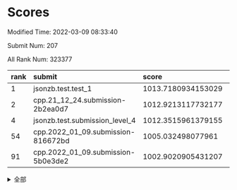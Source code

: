 # Scores

Modified Time: 2022-03-09 08:33:40

Submit Num: 207

All Rank Num: 323377

| rank |               submit               |       score        |       sigma        | pk_num |
| :--- | :--------------------------------- | :----------------- | :----------------- | :----- |
| 1    | jsonzb.test.test_1                 | 1013.7180934153029 | 0.8122017661273749 | 6251   |
| 2    | cpp.21_12_24.submission-2b2ea0d7   | 1012.9213117732177 | 0.8046415278101984 | 6247   |
| 4    | jsonzb.test.submission_level_4     | 1012.3515961379155 | 0.7879940632732101 | 6248   |
| 54   | cpp.2022_01_09.submission-816672bd | 1005.032498077961  | 0.7199399451977171 | 6252   |
| 91   | cpp.2022_01_09.submission-5b0e3de2 | 1002.9020905431207 | 0.7078291059330155 | 6249   |


<details>
<summary>全部</summary>

| rank |                 submit                 |       score        |       sigma        | pk_num |
| :--- | :------------------------------------- | :----------------- | :----------------- | :----- |
| 1    | jsonzb.test.test_1                     | 1013.7180934153029 | 0.8122017661273749 | 6251   |
| 2    | cpp.21_12_24.submission-2b2ea0d7       | 1012.9213117732177 | 0.8046415278101984 | 6247   |
| 3    | gobigger.level_3.submission_level_3_1  | 1012.4693038457568 | 0.777727823774732  | 6246   |
| 4    | jsonzb.test.submission_level_4         | 1012.3515961379155 | 0.7879940632732101 | 6248   |
| 5    | gobigger.level_3.submission_level_3_41 | 1011.4306605663184 | 0.7790607404663071 | 6253   |
| 6    | gobigger.level_3.submission_level_3_33 | 1011.3656449822035 | 0.7847687008906333 | 6252   |
| 7    | gobigger.level_3.submission_level_3_10 | 1011.3496430105287 | 0.7841074164595947 | 6242   |
| 8    | gobigger.level_3.submission_level_3_14 | 1011.2243775858584 | 0.7624818535846305 | 6249   |
| 9    | gobigger.level_3.submission_level_3_26 | 1011.0766145875754 | 0.7657571790134207 | 6246   |
| 10   | gobigger.level_3.submission_level_3_46 | 1011.0444788550857 | 0.7744570789983877 | 6246   |
| 11   | gobigger.level_3.submission_level_3_2  | 1010.9294620075958 | 0.7671412502937421 | 6248   |
| 12   | gobigger.level_3.submission_level_3_5  | 1010.9155028970991 | 0.7867987094679113 | 6250   |
| 13   | gobigger.level_3.submission_level_3_21 | 1010.8758262090583 | 0.7622961190694143 | 6245   |
| 14   | gobigger.level_3.submission_level_3_17 | 1010.8696709652554 | 0.7789528919697833 | 6251   |
| 15   | gobigger.level_3.submission_level_3_19 | 1010.6353317203036 | 0.7874609055716405 | 6244   |
| 16   | gobigger.level_3.submission_level_3_44 | 1010.5568945256788 | 0.7683889161561491 | 6244   |
| 17   | gobigger.level_3.submission_level_3_9  | 1010.5535321994793 | 0.7430664938317342 | 6249   |
| 18   | gobigger.level_3.submission_level_3_48 | 1010.5509826147318 | 0.7567911711537718 | 6247   |
| 19   | gobigger.level_3.submission_level_3_6  | 1010.5450829350633 | 0.7548792233678159 | 6248   |
| 20   | gobigger.level_3.submission_level_3_47 | 1010.3404172941969 | 0.7604706674731285 | 6248   |
| 21   | gobigger.level_3.submission_level_3_31 | 1010.3360869869879 | 0.7667814728352332 | 6251   |
| 22   | gobigger.level_3.submission_level_3_11 | 1010.1557763935481 | 0.7555169768476326 | 6249   |
| 23   | gobigger.level_3.submission_level_3_27 | 1010.0317043970038 | 0.7752252441242071 | 6254   |
| 24   | gobigger.level_3.submission_level_3_40 | 1009.9762798730438 | 0.7596321457588372 | 6247   |
| 25   | gobigger.level_3.submission_level_3_7  | 1009.9705079821341 | 0.7615637985240642 | 6249   |
| 26   | gobigger.level_3.submission_level_3_8  | 1009.952322217164  | 0.7317600712665713 | 6242   |
| 27   | gobigger.level_3.submission_level_3_49 | 1009.8304310362245 | 0.7567298319850871 | 6247   |
| 28   | gobigger.level_3.submission_level_3_39 | 1009.7361107879818 | 0.7507961645937592 | 6252   |
| 29   | gobigger.level_3.submission_level_3_37 | 1009.735427304479  | 0.769380506736038  | 6249   |
| 30   | gobigger.level_3.submission_level_3_30 | 1009.7220663678961 | 0.775785597417241  | 6250   |
| 31   | gobigger.level_3.submission_level_3_3  | 1009.6620582779838 | 0.7466618093560802 | 6250   |
| 32   | gobigger.level_3.submission_level_3_12 | 1009.6353016582926 | 0.748583569302608  | 6251   |
| 33   | gobigger.level_3.submission_level_3_45 | 1009.630594982117  | 0.772087036461741  | 6247   |
| 34   | gobigger.level_3.submission_level_3_18 | 1009.5663136507308 | 0.7729244023934017 | 6251   |
| 35   | gobigger.level_3.submission_level_3_25 | 1009.4891968260112 | 0.7446551351650114 | 6251   |
| 36   | gobigger.level_3.submission_level_3_34 | 1009.436530391427  | 0.7673910023132199 | 6245   |
| 37   | gobigger.level_3.submission_level_3_28 | 1009.3863339720745 | 0.7719270489513954 | 6250   |
| 38   | gobigger.level_3.submission_level_3_29 | 1009.3411416038828 | 0.7354156468478967 | 6250   |
| 39   | gobigger.level_3.submission_level_3_16 | 1009.2375129006499 | 0.7434434937685721 | 6248   |
| 40   | gobigger.level_3.submission_level_3_35 | 1009.2120143147598 | 0.7445859516280389 | 6247   |
| 41   | gobigger.level_3.submission_level_3_15 | 1009.2012911360487 | 0.7559816332243661 | 6250   |
| 42   | gobigger.level_3.submission_level_3_0  | 1009.1312805332975 | 0.7373151060924832 | 6252   |
| 43   | gobigger.level_3.submission_level_3_43 | 1008.9684772090217 | 0.7521606393657977 | 6247   |
| 44   | gobigger.level_3.submission_level_3_20 | 1008.9578428336093 | 0.7483690031609914 | 6251   |
| 45   | gobigger.level_3.submission_level_3_4  | 1008.8666039999632 | 0.7485385244085688 | 6252   |
| 46   | gobigger.level_3.submission_level_3_36 | 1008.8080812457561 | 0.7450365033729957 | 6242   |
| 47   | gobigger.level_3.submission_level_3_22 | 1008.6585665806408 | 0.740282598953328  | 6241   |
| 48   | gobigger.level_3.submission_level_3_24 | 1008.4598094769996 | 0.7614914720243134 | 6255   |
| 49   | gobigger.level_3.submission_level_3_42 | 1008.4581316281174 | 0.7527479211516622 | 6246   |
| 50   | gobigger.level_3.submission_level_3_23 | 1008.4375019488991 | 0.7501175789183717 | 6252   |
| 51   | gobigger.level_3.submission_level_3_32 | 1008.3538880499933 | 0.7506929443383064 | 6248   |
| 52   | gobigger.level_3.submission_level_3_13 | 1008.3143631395876 | 0.7351245289074837 | 6252   |
| 53   | gobigger.level_3.submission_level_3_38 | 1008.2670684199427 | 0.7460499209160661 | 6248   |
| 54   | cpp.2022_01_09.submission-816672bd     | 1005.032498077961  | 0.7199399451977171 | 6252   |
| 55   | gobigger.level_1.submission_level_1_4  | 1004.792552002842  | 0.7191403744399436 | 6249   |
| 56   | gobigger.level_1.submission_level_1_17 | 1004.6454575828325 | 0.7199375800083022 | 6250   |
| 57   | gobigger.level_1.submission_level_1_33 | 1004.5938395403131 | 0.7379277833315333 | 6246   |
| 58   | gobigger.level_1.submission_level_1_1  | 1004.4003189950155 | 0.7141292961408978 | 6255   |
| 59   | gobigger.level_1.submission_level_1_42 | 1004.3439813131196 | 0.7211389846525045 | 6245   |
| 60   | gobigger.level_1.submission_level_1_36 | 1004.318400451184  | 0.7302276164487994 | 6248   |
| 61   | gobigger.level_1.submission_level_1_38 | 1004.29555903581   | 0.714320099033738  | 6246   |
| 62   | gobigger.level_1.submission_level_1_0  | 1004.2945710211743 | 0.7249385262102703 | 6248   |
| 63   | gobigger.level_1.submission_level_1_18 | 1004.240892877087  | 0.7141560430900864 | 6252   |
| 64   | gobigger.level_1.submission_level_1_8  | 1004.2174535816772 | 0.7252877608163717 | 6250   |
| 65   | gobigger.level_1.submission_level_1_37 | 1004.1958499518166 | 0.7121820392934776 | 6250   |
| 66   | gobigger.level_1.submission_level_1_20 | 1003.9283337240212 | 0.7140083655946655 | 6242   |
| 67   | gobigger.level_1.submission_level_1_7  | 1003.916143065448  | 0.714310169550456  | 6250   |
| 68   | gobigger.level_1.submission_level_1_11 | 1003.9084725788754 | 0.7201983839401018 | 6249   |
| 69   | gobigger.level_1.submission_level_1_24 | 1003.8913213739113 | 0.7155451462313284 | 6245   |
| 70   | gobigger.level_1.submission_level_1_40 | 1003.8428151335845 | 0.7212913532223438 | 6248   |
| 71   | gobigger.level_1.submission_level_1_13 | 1003.7818192885089 | 0.7033189867649862 | 6247   |
| 72   | gobigger.level_1.submission_level_1_15 | 1003.7470678917105 | 0.7276028385871445 | 6248   |
| 73   | gobigger.level_1.submission_level_1_49 | 1003.7326448407524 | 0.7123159484416871 | 6250   |
| 74   | gobigger.level_1.submission_level_1_31 | 1003.7003024438843 | 0.7174377019599067 | 6245   |
| 75   | gobigger.level_1.submission_level_1_29 | 1003.5617027572555 | 0.709248180696687  | 6244   |
| 76   | gobigger.level_1.submission_level_1_23 | 1003.4847247316176 | 0.7247728499276863 | 6249   |
| 77   | gobigger.level_1.submission_level_1_10 | 1003.4738249715498 | 0.7141960314536029 | 6250   |
| 78   | gobigger.level_1.submission_level_1_3  | 1003.4615188826841 | 0.7196684509157795 | 6248   |
| 79   | gobigger.level_1.submission_level_1_39 | 1003.4460639662447 | 0.7099872324162348 | 6251   |
| 80   | gobigger.level_1.submission_level_1_2  | 1003.4392569752997 | 0.7143215446301729 | 6246   |
| 81   | gobigger.level_1.submission_level_1_47 | 1003.3055631602567 | 0.7137163795697358 | 6250   |
| 82   | gobigger.level_1.submission_level_1_34 | 1003.3021638054066 | 0.7121127798312955 | 6247   |
| 83   | gobigger.level_1.submission_level_1_44 | 1003.2939257746397 | 0.7168557105428475 | 6244   |
| 84   | gobigger.level_1.submission_level_1_5  | 1003.2885381379292 | 0.7157259908749589 | 6247   |
| 85   | gobigger.level_1.submission_level_1_19 | 1003.2218753203757 | 0.7204258736037179 | 6247   |
| 86   | gobigger.level_1.submission_level_1_16 | 1003.2068865212036 | 0.719226928829503  | 6249   |
| 87   | gobigger.level_1.submission_level_1_28 | 1003.1721210152924 | 0.7220026103477165 | 6253   |
| 88   | gobigger.level_1.submission_level_1_14 | 1003.0225961089018 | 0.719272547693995  | 6245   |
| 89   | gobigger.level_1.submission_level_1_30 | 1002.9520804933322 | 0.71946654828274   | 6248   |
| 90   | gobigger.level_1.submission_level_1_22 | 1002.9366343980242 | 0.7156220418641648 | 6245   |
| 91   | cpp.2022_01_09.submission-5b0e3de2     | 1002.9020905431207 | 0.7078291059330155 | 6249   |
| 92   | gobigger.level_1.submission_level_1_35 | 1002.883297225065  | 0.7159174802827301 | 6250   |
| 93   | gobigger.level_1.submission_level_1_6  | 1002.8536955903238 | 0.7215809708475578 | 6248   |
| 94   | gobigger.level_1.submission_level_1_43 | 1002.8391946299195 | 0.6974328987034655 | 6249   |
| 95   | gobigger.level_1.submission_level_1_25 | 1002.7152776249421 | 0.7215262646722744 | 6251   |
| 96   | gobigger.level_1.submission_level_1_45 | 1002.6935980885601 | 0.7184626322957174 | 6252   |
| 97   | gobigger.level_1.submission_level_1_32 | 1002.5658849152994 | 0.7246315564332609 | 6249   |
| 98   | gobigger.level_1.submission_level_1_46 | 1002.5609864179825 | 0.7137904727344775 | 6250   |
| 99   | gobigger.level_1.submission_level_1_9  | 1002.5233330562874 | 0.7051065113705804 | 6246   |
| 100  | gobigger.level_1.submission_level_1_21 | 1002.3668259353482 | 0.7146621007624114 | 6247   |
| 101  | gobigger.level_1.submission_level_1_12 | 1002.2172819871859 | 0.7039937110586999 | 6251   |
| 102  | gobigger.level_1.submission_level_1_41 | 1002.2090435201682 | 0.719617862250015  | 6249   |
| 103  | gobigger.level_1.submission_level_1_27 | 1002.1043385459682 | 0.7153465048497802 | 6251   |
| 104  | gobigger.level_1.submission_level_1_48 | 1002.077485930456  | 0.7001840716389256 | 6251   |
| 105  | gobigger.level_1.submission_level_1_26 | 1001.1301645507307 | 0.711582662402453  | 6249   |
| 106  | gobigger.random.submission_random_39   | 997.7913620438201  | 0.7020564076826312 | 6247   |
| 107  | gobigger.random.submission_random_7    | 997.3119154593581  | 0.7092758770618569 | 6251   |
| 108  | gobigger.random.submission_random_24   | 997.1438122911202  | 0.7061876951077297 | 6256   |
| 109  | gobigger.random.submission_random_46   | 996.9605137835399  | 0.7058561850542507 | 6245   |
| 110  | gobigger.random.submission_random_23   | 996.8357431658313  | 0.7092087284704734 | 6248   |
| 111  | gobigger.random.submission_random_28   | 996.6677885150148  | 0.7047727735311257 | 6252   |
| 112  | gobigger.random.submission_random_8    | 996.5542770728973  | 0.7095166132071471 | 6253   |
| 113  | gobigger.random.submission_random_29   | 996.5134262616384  | 0.7025750878594099 | 6248   |
| 114  | gobigger.random.submission_random_19   | 996.5045654867894  | 0.7136523253229881 | 6253   |
| 115  | gobigger.random.submission_random_49   | 996.4942224412034  | 0.7158630503874526 | 6247   |
| 116  | gobigger.random.submission_random_20   | 996.3610931696816  | 0.7114245747577846 | 6244   |
| 117  | gobigger.random.submission_random_34   | 996.3090063015151  | 0.708287131561283  | 6254   |
| 118  | gobigger.random.submission_random_12   | 996.2830460718244  | 0.7198314047587692 | 6254   |
| 119  | gobigger.random.submission_random_15   | 996.1677974746431  | 0.7084872650142358 | 6252   |
| 120  | gobigger.random.submission_random_35   | 996.1550854490191  | 0.705402539555852  | 6248   |
| 121  | gobigger.random.submission_random_47   | 996.133518740236   | 0.7077076693682784 | 6248   |
| 122  | gobigger.random.submission_random_1    | 996.1135191812455  | 0.7092301199359351 | 6249   |
| 123  | gobigger.random.submission_random_32   | 996.0798178460379  | 0.6961820563396056 | 6247   |
| 124  | gobigger.random.submission_random_22   | 996.0303997377179  | 0.7255242948884825 | 6253   |
| 125  | gobigger.random.submission_random_13   | 995.9975266812154  | 0.7033847733609054 | 6251   |
| 126  | gobigger.random.submission_random_5    | 995.9879672017971  | 0.7050531705103218 | 6251   |
| 127  | gobigger.random.submission_random_31   | 995.9719156300804  | 0.707814257267077  | 6250   |
| 128  | gobigger.random.submission_random_25   | 995.9583432226244  | 0.7175741631907062 | 6250   |
| 129  | gobigger.random.submission_random_26   | 995.9042382836103  | 0.7146420149781532 | 6247   |
| 130  | gobigger.random.submission_random_0    | 995.8945907730027  | 0.7174304481972512 | 6249   |
| 131  | gobigger.random.submission_random_17   | 995.872948163123   | 0.7118237038133878 | 6249   |
| 132  | gobigger.random.submission_random_36   | 995.8412949787931  | 0.7029546038118373 | 6252   |
| 133  | gobigger.random.submission_random_33   | 995.8398574700398  | 0.7182657728336018 | 6249   |
| 134  | gobigger.random.submission_random_42   | 995.8183018244342  | 0.7088636993482893 | 6247   |
| 135  | gobigger.random.submission_random_37   | 995.7854572390208  | 0.7091458345549403 | 6250   |
| 136  | gobigger.random.submission_random_3    | 995.774930365251   | 0.7332610701886426 | 6247   |
| 137  | gobigger.random.submission_random_30   | 995.6861925042006  | 0.710061405395002  | 6248   |
| 138  | gobigger.random.submission_random_11   | 995.680658103125   | 0.7084124356965287 | 6250   |
| 139  | gobigger.random.submission_random_40   | 995.6431455128383  | 0.7056306983393696 | 6249   |
| 140  | gobigger.random.submission_random_41   | 995.5899417558601  | 0.7047283212544726 | 6248   |
| 141  | gobigger.random.submission_random_10   | 995.5809178328528  | 0.6982611359295855 | 6250   |
| 142  | gobigger.random.submission_random_9    | 995.5694359481989  | 0.7156922302195525 | 6253   |
| 143  | gobigger.random.submission_random_14   | 995.5591649284329  | 0.7150341550954229 | 6246   |
| 144  | gobigger.random.submission_random_6    | 995.5533225662404  | 0.6991314108454695 | 6247   |
| 145  | gobigger.random.submission_random_27   | 995.487550552017   | 0.7224642696202913 | 6248   |
| 146  | gobigger.random.submission_random_21   | 995.3700184921984  | 0.7077956521319064 | 6251   |
| 147  | gobigger.random.submission_random_16   | 995.3250575529011  | 0.7213635090017105 | 6251   |
| 148  | gobigger.random.submission_random_45   | 995.1851701048453  | 0.7091177055859279 | 6248   |
| 149  | gobigger.random.submission_random_18   | 995.1083154635604  | 0.7272140519468252 | 6250   |
| 150  | gobigger.random.submission_random_2    | 995.0969591783114  | 0.6956074864158787 | 6249   |
| 151  | gobigger.random.submission_random_44   | 995.0835171518203  | 0.6962284931319528 | 6248   |
| 152  | gobigger.random.submission_random_48   | 994.9320340723317  | 0.7177430213740044 | 6250   |
| 153  | gobigger.random.submission_random_43   | 994.834849240178   | 0.7217103366137515 | 6246   |
| 154  | gobigger.random.submission_random_4    | 994.7772751085371  | 0.7341474580494272 | 6246   |
| 155  | gobigger.random.submission_random_38   | 994.5196886594207  | 0.7079612252359312 | 6248   |
| 156  | gobigger.level_2.submission_level_2_7  | 994.4378327621699  | 0.74311309183431   | 6252   |
| 157  | gobigger.level_2.submission_level_2_13 | 993.8879120520085  | 0.7165594468383715 | 6252   |
| 158  | gobigger.level_2.submission_level_2_12 | 993.6526656462705  | 0.7373369737616864 | 6250   |
| 159  | gobigger.level_2.submission_level_2_31 | 993.5016737591428  | 0.7356171077709436 | 6250   |
| 160  | gobigger.level_2.submission_level_2_45 | 993.4760549166919  | 0.7439510332658665 | 6250   |
| 161  | gobigger.level_2.submission_level_2_2  | 993.4581013032146  | 0.7226251129172221 | 6248   |
| 162  | gobigger.level_2.submission_level_2_20 | 993.348309154091   | 0.7394261934623236 | 6247   |
| 163  | gobigger.level_2.submission_level_2_30 | 993.1354476633564  | 0.7341730995733031 | 6250   |
| 164  | gobigger.level_2.submission_level_2_0  | 993.0461478271577  | 0.7529471350141156 | 6247   |
| 165  | gobigger.level_2.submission_level_2_10 | 993.0137441217386  | 0.7332792925365871 | 6244   |
| 166  | gobigger.level_2.submission_level_2_9  | 992.9882976181053  | 0.7401126672563578 | 6249   |
| 167  | gobigger.level_2.submission_level_2_41 | 992.8627720193143  | 0.7380986648013145 | 6255   |
| 168  | gobigger.level_2.submission_level_2_49 | 992.7253319038006  | 0.7471815628572196 | 6249   |
| 169  | gobigger.level_2.submission_level_2_26 | 992.7154157506026  | 0.7417602285844729 | 6243   |
| 170  | gobigger.level_2.submission_level_2_47 | 992.6900942970526  | 0.7428614107973271 | 6244   |
| 171  | gobigger.level_2.submission_level_2_36 | 992.6592476920748  | 0.7581278680698179 | 6254   |
| 172  | gobigger.level_2.submission_level_2_40 | 992.6160990067324  | 0.7437214251823869 | 6253   |
| 173  | gobigger.level_2.submission_level_2_37 | 992.5335369774607  | 0.7438525860955992 | 6249   |
| 174  | gobigger.level_2.submission_level_2_18 | 992.4901709320908  | 0.7431306821498812 | 6252   |
| 175  | gobigger.level_2.submission_level_2_25 | 992.300945560313   | 0.7457426842081245 | 6254   |
| 176  | gobigger.level_2.submission_level_2_19 | 992.2852305374486  | 0.74254481625109   | 6248   |
| 177  | gobigger.level_2.submission_level_2_5  | 992.2145298969301  | 0.7327934053065099 | 6247   |
| 178  | gobigger.level_2.submission_level_2_46 | 992.2082980244643  | 0.74297458721633   | 6247   |
| 179  | gobigger.level_2.submission_level_2_16 | 992.2004296309061  | 0.7494670860427842 | 6254   |
| 180  | gobigger.level_2.submission_level_2_17 | 992.1852563131637  | 0.7445551442350954 | 6246   |
| 181  | gobigger.level_2.submission_level_2_15 | 992.0492939530355  | 0.7467830804081139 | 6248   |
| 182  | gobigger.level_2.submission_level_2_43 | 992.0216053192482  | 0.7512700642148724 | 6245   |
| 183  | gobigger.level_2.submission_level_2_14 | 992.0092637999993  | 0.7574690699668943 | 6248   |
| 184  | gobigger.level_2.submission_level_2_8  | 991.934598284522   | 0.755551219808871  | 6248   |
| 185  | gobigger.level_2.submission_level_2_22 | 991.9191517566119  | 0.7258987892891746 | 6251   |
| 186  | gobigger.level_2.submission_level_2_33 | 991.9070939723243  | 0.7515862450649226 | 6249   |
| 187  | gobigger.level_2.submission_level_2_38 | 991.8868644504624  | 0.733374134946573  | 6254   |
| 188  | gobigger.level_2.submission_level_2_29 | 991.8611301487201  | 0.7486743485064439 | 6246   |
| 189  | gobigger.level_2.submission_level_2_3  | 991.8348136465918  | 0.7532022222379803 | 6251   |
| 190  | gobigger.level_2.submission_level_2_44 | 991.8316923088879  | 0.7718058930722843 | 6248   |
| 191  | gobigger.level_2.submission_level_2_32 | 991.8155226404987  | 0.744622074553297  | 6244   |
| 192  | gobigger.level_2.submission_level_2_21 | 991.735320455522   | 0.7452651607872393 | 6253   |
| 193  | gobigger.level_2.submission_level_2_23 | 991.6444762606703  | 0.7455976636277187 | 6246   |
| 194  | gobigger.level_2.submission_level_2_42 | 991.6058558219413  | 0.7603131041199508 | 6250   |
| 195  | gobigger.level_2.submission_level_2_11 | 991.5805674543249  | 0.7722978296815665 | 6249   |
| 196  | gobigger.level_2.submission_level_2_28 | 991.5596951831208  | 0.7531755151162776 | 6248   |
| 197  | gobigger.level_2.submission_level_2_48 | 991.4180120726572  | 0.7554287247254852 | 6250   |
| 198  | gobigger.level_2.submission_level_2_34 | 991.3938926216038  | 0.7473176970432186 | 6249   |
| 199  | gobigger.level_2.submission_level_2_1  | 991.1304663427908  | 0.7431405176626308 | 6246   |
| 200  | gobigger.level_2.submission_level_2_35 | 991.0536330094078  | 0.7430627690708528 | 6245   |
| 201  | gobigger.level_2.submission_level_2_4  | 990.9999008879291  | 0.7427297918861796 | 6254   |
| 202  | gobigger.level_2.submission_level_2_24 | 990.6967431991612  | 0.7559969946573608 | 6248   |
| 203  | gobigger.level_2.submission_level_2_39 | 990.6957070418982  | 0.7764942232555164 | 6245   |
| 204  | gobigger.level_2.submission_level_2_27 | 990.591456979096   | 0.7689382463493925 | 6251   |
| 205  | gobigger.level_2.submission_level_2_6  | 990.4702063842909  | 0.785157587666551  | 6253   |
| 206  | gobigger.none.submission_none_0        | 978.931658157366   | 1.2345991192602872 | 6248   |
| 207  | gobigger.none.submission_none_1        | 976.3681630472331  | 1.4044225815632831 | 6253   |

</details>